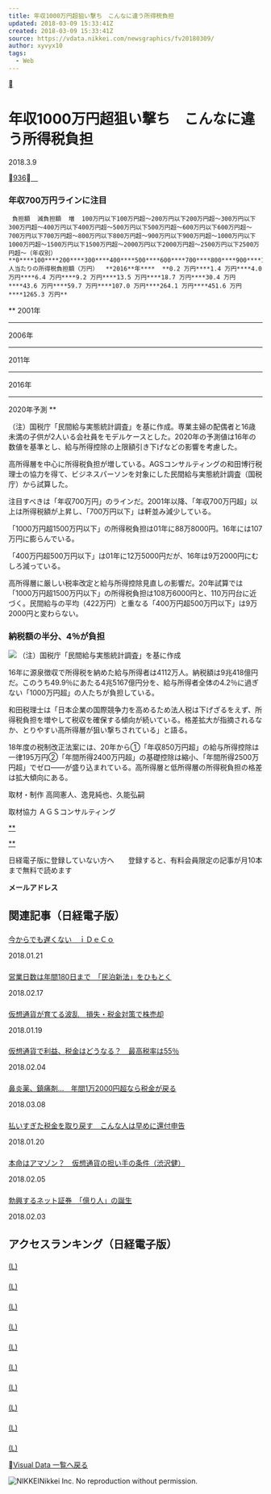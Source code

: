 ```yaml
---
title: 年収1000万円超狙い撃ち　こんなに違う所得税負担
updated: 2018-03-09 15:33:41Z
created: 2018-03-09 15:33:41Z
source: https://vdata.nikkei.com/newsgraphics/fv20180309/
author: xyvyx10
tags:
  - Web
---
```


 [](http://www.nikkei.com/)

# 年収1000万円超狙い撃ち　こんなに違う所得税負担

2018.3.9

[936](https://vdata.nikkei.com/newsgraphics/fv20180309/#)[　](https://vdata.nikkei.com/newsgraphics/fv20180309/#)

### 年収700万円ラインに注目

     負担額  減負担額  増  100万円以下100万円超〜200万円以下200万円超〜300万円以下300万円超〜400万円以下400万円超〜500万円以下500万円超〜600万円以下600万円超〜700万円以下700万円超〜800万円以下800万円超〜900万円以下900万円超〜1000万円以下1000万円超〜1500万円以下1500万円超〜2000万円以下2000万円超〜2500万円以下2500万円超〜（年収別）  **0****100****200****300****400****500****600****700****800****900****1,000****1,100****1,200****1,300**1人当たりの所得税負担額（万円）  **2016**年****  **0.2 万円****1.4 万円****4.0 万円****6.4 万円****9.2 万円****13.5 万円****18.7 万円****30.4 万円****43.6 万円****59.7 万円****107.0 万円****264.1 万円****451.6 万円****1265.3 万円**

 **
2001年
**  **
2006年
**  **
2011年
**  **
2016年
**  **
2020年予測
**

（注）国税庁「民間給与実態統計調査」を基に作成。専業主婦の配偶者と16歳未満の子供が2人いる会社員をモデルケースとした。2020年の予測値は16年の数値を基準とし、給与所得控除の上限額引き下げなどの影響を考慮した。

高所得層を中心に所得税負担が増している。AGSコンサルティングの和田博行税理士の協力を得て、ビジネスパーソンを対象にした民間給与実態統計調査（国税庁）から試算した。

注目すべきは「年収700万円」のラインだ。2001年以降、「年収700万円超」以上は所得税額が上昇し、「700万円以下」は軒並み減少している。

「1000万円超1500万円以下」の所得税負担は01年に88万8000円。16年には107万円に膨らんでいる。

「400万円超500万円以下」は01年に12万5000円だが、16年は9万2000円にむしろ減っている。

高所得層に厳しい税率改定と給与所得控除見直しの影響だ。20年試算では「1000万円超1500万円以下」の所得税負担は108万6000円と、110万円台に近づく。民間給与の平均（422万円）と重なる「400万円超500万円以下」は9万2000円と変わらない。

### 納税額の半分、4％が負担

 ![](../_resources/a26f14eca9aa2748e9ba857be222dbda.png)
（注）国税庁「民間給与実態統計調査」を基に作成

16年に源泉徴収で所得税を納めた給与所得者は4112万人。納税額は9兆418億円だ。このうち49.9％にあたる4兆5167億円分を、給与所得者全体の4.2％に過ぎない「1000万円超」の人たちが負担している。

和田税理士は「日本企業の国際競争力を高めるため法人税は下げざるをえず、所得税負担を増やして税収を確保する傾向が続いている。格差拡大が指摘されるなか、とりやすい高所得層が狙い撃ちされている」と語る。

18年度の税制改正法案には、20年から①「年収850万円超」の給与所得控除は一律195万円②「年間所得2400万円超」の基礎控除は縮小、「年間所得2500万円超」でゼロ――が盛り込まれている。高所得層と低所得層の所得税負担の格差は拡大傾向にある。

取材・制作
高岡憲人、逸見純也、久能弘嗣

取材協力
ＡＧＳコンサルティング

[**](https://vdata.nikkei.com/newsgraphics/fv20180309/#)

[**](https://vdata.nikkei.com/newsgraphics/fv20180309/#)

日経電子版に登録していない方へ　　登録すると、有料会員限定の記事が月10本まで無料で読めます

 **メールアドレス**

## 関連記事（日経電子版）

###

[今からでも遅くない　ｉＤｅＣｏ](http://www.nikkei.com/article/DGXMZO2594964020012018K15200)

 2018.01.21

###

[営業日数は年間180日まで　「民泊新法」をひもとく](http://www.nikkei.com/article/DGXMZO2675285009022018NZKP00)

 2018.02.17

###

[仮想通貨が育てる波乱　損失・税金対策で株売却](http://www.nikkei.com/article/DGXMZO2591201019012018EN1000)

 2018.01.19

###

[仮想通貨で利益、税金はどうなる？　最高税率は55％](http://www.nikkei.com/article/DGXMZO2618013026012018PPD000)

 2018.02.04

###

[鼻炎薬、鎮痛剤…　年間1万2000円超なら税金が戻る](http://www.nikkei.com/article/DGXMZO2749724028022018W07000)

 2018.03.08

###

[払いすぎた税金を取り戻す　こんな人は早めに還付申告](http://www.nikkei.com/article/DGXMZO2560652012012018PPD000)

 2018.01.20

###

[本命はアマゾン？　仮想通貨の担い手の条件（渋沢健）](http://www.nikkei.com/article/DGXMZO2630598030012018000000)

 2018.02.05

###

[勃興するネット証券　「億り人」の誕生](http://www.nikkei.com/article/DGXMZO2647595002022018000000)

 2018.02.03

## アクセスランキング（日経電子版）

###

   [(L)](https://vdata.nikkei.com/newsgraphics/fv20180309/)

###

   [(L)](https://vdata.nikkei.com/newsgraphics/fv20180309/)

###

   [(L)](https://vdata.nikkei.com/newsgraphics/fv20180309/)

###

   [(L)](https://vdata.nikkei.com/newsgraphics/fv20180309/)

###

   [(L)](https://vdata.nikkei.com/newsgraphics/fv20180309/)

###

   [(L)](https://vdata.nikkei.com/newsgraphics/fv20180309/)

###

   [(L)](https://vdata.nikkei.com/newsgraphics/fv20180309/)

###

   [(L)](https://vdata.nikkei.com/newsgraphics/fv20180309/)

###

   [(L)](https://vdata.nikkei.com/newsgraphics/fv20180309/)

###

   [(L)](https://vdata.nikkei.com/newsgraphics/fv20180309/)

[Visual Data 一覧へ戻る](http://vdata.nikkei.com/)

![NIKKEI](../_resources/0d2479361d62cf38eb425e5c3ee33f91.png)Nikkei Inc. No reproduction without permission.

 <div style="display: none;">

</div>

 <div style="display: none;"></div>

 <div style="display: none;">

</div>

<div style="display: none;">

</div>